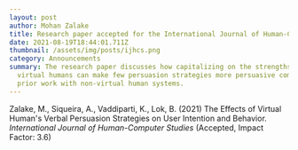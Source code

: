 ```yaml
---
layout: post
author: Mohan Zalake
title: Research paper accepted for the International Journal of Human-Computer Studies
date: 2021-08-19T18:44:01.711Z
thumbnail: /assets/img/posts/ijhcs.png
category: Announcements
summary: The research paper discusses how capitalizing on the strengths of
  virtual humans can make few persuasion strategies more persuasive compared to
  prior work with non-virtual human systems.
---
```

Zalake, M., Siqueira, A., Vaddiparti, K., Lok, B. (2021) The Effects of Virtual Human's Verbal
Persuasion Strategies on User Intention and Behavior. *International Journal of Human-Computer
Studies* (Accepted, Impact Factor: 3.6)